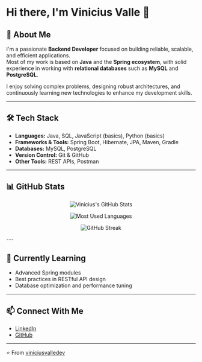 # Hi there, I'm Vinicius Valle 👋

## 🚀 About Me
I'm a passionate **Backend Developer** focused on building reliable, scalable, and efficient applications.  
Most of my work is based on **Java** and the **Spring ecosystem**, with solid experience in working with **relational databases** such as **MySQL** and **PostgreSQL**.  

I enjoy solving complex problems, designing robust architectures, and continuously learning new technologies to enhance my development skills.  

---

## 🛠️ Tech Stack
- **Languages:** Java, SQL, JavaScript (basics), Python (basics)  
- **Frameworks & Tools:** Spring Boot, Hibernate, JPA, Maven, Gradle  
- **Databases:** MySQL, PostgreSQL  
- **Version Control:** Git & GitHub  
- **Other Tools:** REST APIs, Postman  

---

## 📊 GitHub Stats

<p align="center">
  <img src="https://github-readme-stats.vercel.app/api?username=viniciusvalledev&show_icons=true&theme=github_dark&token=PAT_1" alt="Vinicius's GitHub Stats" />
</p>

<p align="center">
  <img src="https://github-readme-stats.vercel.app/api/top-langs/?username=viniciusvalledev&layout=compact&theme=github_dark&token=PAT_1" alt="Most Used Languages" />
</p>

<p align="center">
  <img src="https://streak-stats.demolab.com?user=viniciusvalledev&theme=github-dark&hide_border=true" alt="GitHub Streak" />
</p>
---

## 🌱 Currently Learning
- Advanced Spring modules  
- Best practices in RESTful API design  
- Database optimization and performance tuning  

---

## 📫 Connect With Me
- [LinkedIn](https://www.linkedin.com/in/viniciusvalledev)  
- [GitHub](https://github.com/viniciusvalledev)  

---
⭐️ From [viniciusvalledev](https://github.com/viniciusvalledev)
